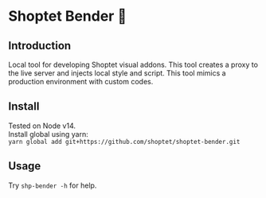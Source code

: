 # Shoptet Bender 🤖

## Introduction
Local tool for developing Shoptet visual addons. This tool creates a proxy to the live server and injects local style and script. This tool mimics a production environment with custom codes.

## Install
Tested on Node v14.\
Install global using yarn:\
`yarn global add git+https://github.com/shoptet/shoptet-bender.git`

## Usage
Try `shp-bender -h` for help.